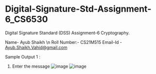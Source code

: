 # Digital-Signature-Std-Assignment-6_CS6530
Digital Signature Standard (DSS) Assignment-6 Cryptography.

Name- Ayub Shaikh \n
Roll Number:- CS21M515 
Email-Id - Ayub.Shaikh.Vahid@gmail.com

Sample Output 1 :
1. Enter the message
![image](https://user-images.githubusercontent.com/94394753/145401172-a7b91606-1546-4343-a5ab-dc15e99a9ae4.png)
![image](https://user-images.githubusercontent.com/94394753/145401562-055e3043-ac5d-4a0f-b29c-1e2f1caf7069.png)

